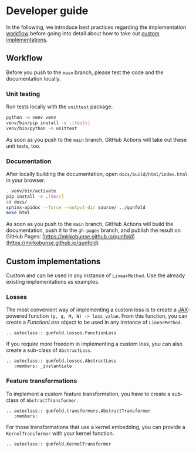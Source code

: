 # Developer guide

In the following, we introduce best practices regarding the implementation [workflow](#workflow) before going into detail about how to take out [custom implementations](#custom-implementations).

## Workflow

Before you push to the `main` branch, please test the code and the documentation locally.

### Unit testing

Run tests locally with the `unittest` package.

```bash
python -m venv venv
venv/bin/pip install -e .[tests]
venv/bin/python -m unittest
```

As soon as you push to the `main` branch, GitHub Actions will take out these unit tests, too.


### Documentation

After locally building the documentation, open `docs/build/html/index.html` in your browser.

```bash
. venv/bin/activate
pip install -e .[docs]
cd docs/
sphinx-apidoc --force --output-dir source/ ../qunfold
make html
```

As soon as you push to the `main` branch, GitHub Actions will build the documentation, push it to the `gh-pages` branch, and publish the result on GitHub Pages: [https://mirkobunse.github.io/qunfold](https://mirkobunse.github.io/qunfold)


## Custom implementations

Custom [](#losses) and [](#feature-transformations) can be used in any instance of `LinearMethod`. Use the already existing implementations as examples.


### Losses

The most convenient way of implementing a custom loss is to create a [JAX](https://jax.readthedocs.io/)-powered function `(p, q, M, N) -> loss_value`. From this function, you can create a *FunctionLoss* object to be used in any instance of `LinearMethod`.

```{eval-rst}
.. autoclass:: qunfold.losses.FunctionLoss
```

If you require more freedom in implementing a custom loss, you can also create a sub-class of `AbstractLoss`.

```{eval-rst}
.. autoclass:: qunfold.losses.AbstractLoss
   :members: _instantiate
```


### Feature transformations

To implement a custom feature transformation, you have to create a sub-class of `AbstractTransformer`.

```{eval-rst}
.. autoclass:: qunfold.transformers.AbstractTransformer
   :members:
```

For those transformations that use a kernel embedding, you can provide a `KernelTransformer` with your kernel function.

```{eval-rst}
.. autoclass:: qunfold.KernelTransformer
```
